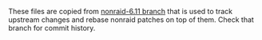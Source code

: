 These files are copied from [nonraid-6.11 branch](https://github.com/qvr/nonraid/tree/nonraid-6.11) that is used to track upstream changes and rebase nonraid patches on top of them. Check that branch for commit history.
